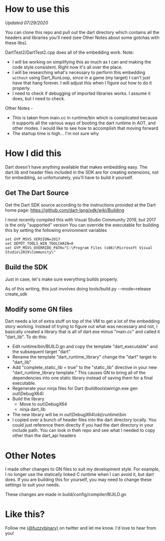 # How to use this

_Updated 07/29/2020_

You can clone this repo and pull out the dart directory which contains all the headers and
libraries you'll need (see Other Notes about some gotchas with these libs).

DartTest2/DartTest2.cpp does all of the embedding work. Note:

- I will be working on simplifying this as much as I can and making the code style
  consistent. Right now it's all over the place.
- I will be researching what's necessary to perform this embedding `without` using
  Dart_RunLoop, since in a game (my target) I can't just have that hang forever. I will
  adjust this when I figure out how to do it properly.
- I need to check if debugging of imported libraries works. I assume it does, but I need
  to check.

Other Notes -

- This is taken from main.cc in runtime/bin which is complicated because it supports all the various
  ways of booting the dart runtime in AOT, and other modes. I would like to see how to accomplish
  that moving forward
- The startup time is high... I'm not sure why

# How I did this

Dart doesn't have anything available that makes embedding easy. The dart.lib and header
files included in the SDK are for creating extensions, not for embedding, so unfortunately,
you'll have to build it yourself.

## Get The Dart Source

Get the Dart SDK source according to the instructions provided at the Dart home page:
https://github.com/dart-lang/sdk/wiki/Building

I most recently compiled this with Visual Studio Community 2019, but 2017 is the only "supported" version
You can override the executable for building this by setting the following environment variables

```
set GYP_MSVS_VERSION=2017
set DEPOT_TOOLS_WIN_TOOLCHAIN=0
set GYP_MSVS_OVERRIDE_PATH="C:\Program Files (x86)\Microsoft Visual Studio\2019\Community\"
```

## Build the SDK
Just in case, let's make sure everything builds properly.

As of this writing, this just involves doing tools/build.py --mode=release create_sdk

## Modify some GN files

Dart needs a lot of extra stuff on top of the VM to get a lot of the embedding story
working. Instead of trying to figure out what was necessary and not, I basically created
a library that is all of dart.exe minus "main.cc" and called it "dart_lib".  To do this:

- Edit runtime/bin/BUILD.gn and copy the template "dart_executable" and the subsequent
  target "dart"
- Rename the template "dart_runtime_library" change the "dart" target to "dart_lib"
- Add "complete_static_lib = true" to the "static_lib" directive in your new
  "dart_runtime_library template." This causes GN to bring all of the dependencies into one
  static library instead of saving them for a final executable.
- Regenerate your ninja files for Dart (buildtools\win\gn.exe gen out\DebugX64)
- Build the library
  - Move to out\DebugX64
  - ninja dart_lib
- The new library will be in out\DebugX64\obj\runtime\bin
- I copied over a bunch of header files into the dart directory locally. You could just
  reference them directly if you had the dart directory in your include path.  You can
  look in theh repo and see what I needed to copy other than the dart_api headers


Other Notes
===========
I made other changes to GN files to suit my development style. For example, I no longer
use the statically linked C runtime when I can avoid it, but dart does. If you are building
this for yourself, you may need to change these settings to suit your needs.

These changes are made in build/config/compiler/BUILD.gn

Like this?
==========
Follow me [(@fuzzybinary)](http://twitter.com/fuzzybinary) on twitter and let me know. I'd love to hear from you!
